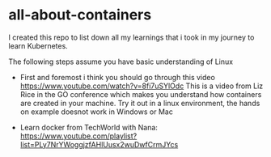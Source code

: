 # all-about-containers

I created this repo to list down all my learnings that i took in my journey to learn Kubernetes.

The following steps assume you have basic understanding of Linux
- First and foremost i think you should go through this video https://www.youtube.com/watch?v=8fi7uSYlOdc
This is a video from Liz Rice in the GO conference which makes you understand how containers are created in your machine.
Try it out in a linux environment, the hands on example doesnot work in Windows or Mac

- Learn docker from TechWorld with Nana: https://www.youtube.com/playlist?list=PLy7NrYWoggjzfAHlUusx2wuDwfCrmJYcs
